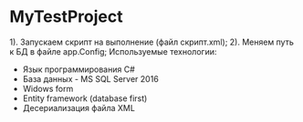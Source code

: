 # MyTestProject
1). Запускаем скрипт на выполнение (файл скрипт.xml);
2). Меняем путь к БД в файле app.Config;
Используемые технологии:
<ul>
 <li>Язык программирования C#</li>
 <li>База данных - MS SQL Server 2016</li>
 <li>Widows form</li>
 <li>Entity framework (database first)</li>
 <li>Десериализация файла XML</li>
<ul>
